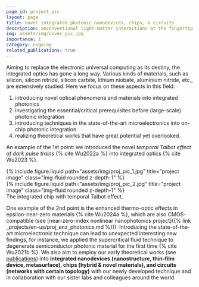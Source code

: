 ```yaml
---
page_id: project_pic  
layout: page
title: novel integrated photonic nanodevices, chips, & circuits
description: unconventional light-matter interactions at the fingertip
img: assets/img/cover_pic.jpg
importance: 1
category: ongoing
related_publications: true
---
```


Aiming to replace the electronic universal computing as its destiny, the integrated optics has gone a long way. Various kinds of materials, such as silicon, silicon nitride, silicon carbite, lithium niobate, aluminium nitride, etc., are extensively studied. Here we focus on these aspects in this field:

1. introducing novel optical phenomena and materials into integrated photonics
2. investigating the essential/critical prerequisites before (large-scale) photonic integration
3. introducing techniques in the state-of-the-art microelectronics into on-chip photonic integration
4. realizing theoretical works that have great potential yet overlooked. 

An example of the 1st point: we introduced the novel *temporal Talbot effect of dark pulse trains* {% cite Wu2022a %} into integrated optics {% cite Wu2023 %}.

<div class="row justify-content-sm-center">
    <div class="col-sm-7 mt-3 mt-md-0">
        {% include figure.liquid path="assets/img/proj_pic_1.jpg" title="project image" class="img-fluid rounded z-depth-1" %}
    </div>
    <div class="col-sm-5 mt-3 mt-md-0">
        {% include figure.liquid path="assets/img/proj_pic_2.jpg" title="project image" class="img-fluid rounded z-depth-1" %}
    </div>
</div>
<div class="caption">
    The integrated chip with temporal Talbot effect.
</div>

One example of the 2nd point is the enhanced thermo-optic effects in epsilon-near-zero materials {% cite Wu2024a %}, which are also CMOS-compatible (see [near-zero-index nonlinear nanophotonics project]({% link _projects/en-us/proj_enz_photonics.md %})).
Introducing the state-of-the-art microelectronic technique can lead to unexpected interesting new findings, for instance, we applied the supercritical fluid technique to degenerate semiconductor photonic material for the first time {% cite Wu2021b %}.
We also aim to employ our early theoretical works (see [publications](/publications/)) into **integrated nanodevices (nanostructure, thin-film device, metasurface), chips (hybrid & novel materials), and circuits (networks with certain topology)** with our newly developed technique and in collaboration with our sister labs and colleagues around the world.